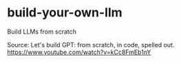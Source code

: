 # build-your-own-llm
 Build LLMs from scratch

 Source: Let's build GPT: from scratch, in code, spelled out.
 https://www.youtube.com/watch?v=kCc8FmEb1nY